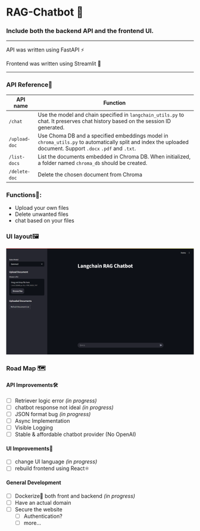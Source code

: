 # RAG-Chatbot 🤖

### Include both the backend API and the frontend UI.

---

API was written using FastAPI ⚡

Frontend was written using Streamlit 👑

---

### API Reference💾

| API name      | Function                                                                                                                                                      |
|---------------|---------------------------------------------------------------------------------------------------------------------------------------------------------------|
| `/chat`       | Use the model and chain specified in `langchain_utils.py` to chat. It preserves chat history based on the session ID generated.                               |
| `/upload-doc` | Use Choma DB and a specified embeddings model in `chroma_utils.py` to automatically split and index the uploaded document. Support `.docx` `.pdf` and `.txt`. |
| `/list-docs`  | List the documents embedded in Chroma DB. When initialized, a folder named `chroma_db` should be created.                                                     |
| `/delete-doc` | Delete the chosen document from Chroma |                                                                                                                       | 

### Functions🧩:
* Upload your own files
* Delete unwanted files
* chat based on your files

### UI layout🖼️

![UI Layout](Screenshot-of-UI.png)

### Road Map 🗺️

#### API Improvements🛠️
- [ ] Retriever logic error *(in progress)*
- [ ] chatbot response not ideal *(in progress)*
- [ ] JSON format bug *(in progress)*
- [ ] Async Implementation
- [ ] Visible Logging
- [ ] Stable & affordable chatbot provider (No OpenAI)

#### UI Improvements🎨
- [ ] change UI language *(in progress)*
- [ ] rebuild frontend using React⚛️

#### General Development
- [ ] Dockerize🐋 both front and backend *(in progress)*
- [ ] Have an actual domain
- [ ] Secure the website
    - [ ] Authentication?
    - [ ] more...
